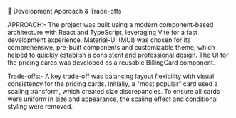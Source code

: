🧐 Development Approach & Trade-offs

APPROACH:-
The project was built using a modern component-based architecture with React and TypeScript, leveraging Vite for a fast development experience. Material-UI (MUI) was chosen for its comprehensive, pre-built components and customizable theme, which helped to quickly establish a consistent and professional design. The UI for the pricing cards was developed as a reusable BillingCard component.

Trade-offs:-
A key trade-off was balancing layout flexibility with visual consistency for the pricing cards. Initially, a "most popular" card used a scaling transform, which created size discrepancies. To ensure all cards were uniform in size and appearance, the scaling effect and conditional styling were removed.
